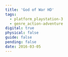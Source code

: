 ```yaml
---
title: 'God of War HD'
tags:
  - platform_playstation-3
  - genre_action-adventure
digital: true
physical: false
guide: false
pending: false
date: 2016-03-05
---
```

